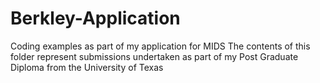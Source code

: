 # Berkley-Application
Coding examples as part of my application for MIDS
The contents of this folder represent submissions undertaken as part of my Post Graduate Diploma from the University of Texas
